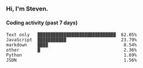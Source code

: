 ### Hi, I'm Steven.

#### Coding activity (past 7 days)
```
Text only   ▓▓▓▓▓▓▓▓▓▓▓▓▓▓▓▓▓▓▓▓▓▓▓▓▓▓▓▓▓▓  62.05%
JavaScript  ▓▓▓▓▓▓▓▓▓▓▓                     23.79%
markdown    ▓▓▓▓                             8.54%
other       ▓                                2.36%
Python                                       1.69%
JSON                                         1.56%
```

